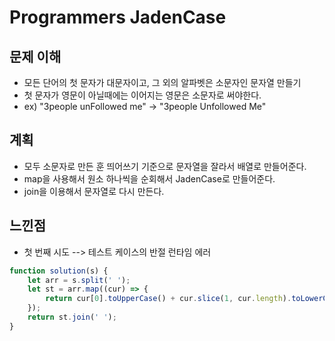 # Programmers JadenCase

## 문제 이해

- 모든 단어의 첫 문자가 대문자이고, 그 외의 알파벳은 소문자인 문자열 만들기
- 첫 문자가 영문이 아닐때에는 이어지는 영문은 소문자로 써야한다.
- ex) "3people unFollowed me" -> "3people Unfollowed Me"

## 계획

- 모두 소문자로 만든 훈 띄어쓰기 기준으로 문자열을 잘라서 배열로 만들어준다.
- map을 사용해서 원소 하나씩을 순회해서 JadenCase로 만들어준다.
- join을 이용해서 문자열로 다시 만든다.

## 느낀점

- 첫 번째 시도 --> 테스트 케이스의 반절 런타임 에러

```js
function solution(s) {
	let arr = s.split(' ');
	let st = arr.map((cur) => {
		return cur[0].toUpperCase() + cur.slice(1, cur.length).toLowerCase();
	});
	return st.join(' ');
}
```
